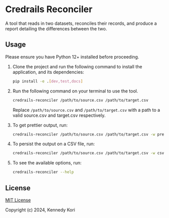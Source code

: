 # Credrails Reconciler

A tool that reads in two datasets, reconciles their records, and
produce a report detailing the differences between the two.

## Usage

Please ensure you have Python 12+ installed before proceeding.

1. Clone the project and run the following command to install the application, and
its dependencies:

    ```bash
    pip install -e .[dev,test,docs]
    ```

2. Run the following command on your terminal to use the tool.

    ```bash
    credrails-reconciler /path/to/source.csv /path/to/target.csv
    ```

   Replace `/path/to/source.csv` and `/path/to/target.csv` with a path to a valid source.csv and target.csv respectively.

3. To get prettier output, run:

    ```bash
   credrails-reconciler /path/to/source.csv /path/to/target.csv -w pretty-writer
    ```

4. To persist the output on a CSV file, run:

   ```bash
   credrails-reconciler /path/to/source.csv /path/to/target.csv -w csv-writer -o output.csv
   ```

5. To see the available options, run:

   ```bash
   credrails-reconciler --help
   ```

## License

[MIT License](https://github.com/kennedykori/credrails-reconciler/blob/develop/LICENSE)

Copyright (c) 2024, Kennedy Kori
